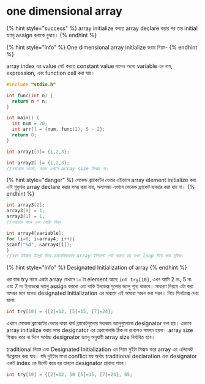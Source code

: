# one dimensional array

{% hint style="success" %}
array initialize বলতে array declare করার পর তার initial ভ্যালু assign করাকে বুঝায়।
{% endhint %}

{% hint style="info" %}
One dimensional array initialize করার নিয়ম-
{% endhint %}

array index এর value সেট করতে constant value বাদেও অন্যে variable এর নাম, expression, এবং function call করা যায়।

```cpp
#include "stdio.h"

int func(int n) {
  return n * n;
}

int main() {
  int num = 20;
  int arr[] = {num, func(2), 5 - 2};
  return 0;
}
```

```c
int array1[3]= {1,2,3};
```

```c
int array2[ ]= {1,2,3};
//সবথেকে ভালো, কারণ এখানে array size ফিক্সড না।
```

{% hint style="danger" %}
সেকেন্ড ব্র্যাকেটের ভেতর এইভাবে array element initialize করা এটা শুধুমাত্র array declare করার সময় করা যায়, অন্যসময় এভাবে সেকেন্ড ব্র্যাকেট ব্যবহার করা যায় না।
{% endhint %}

```c
int array3[2];
array3[0] = 1; 
array3[1] = 1;
//সবচেয়ে বাজে এবং বোরিং নিয়ম
```

```c
int array4[variable]; 
for (i=0; i<array4; i++){
scanf("%d", &array4[i]);
}
//যখন ইউজার ইনপুট নিয়ে ডায়নামিকভাবে array ইলিমেন্ট সেট করতে হয় তখন loop দিয়ে করা সুবিধা।
```



{% hint style="info" %}
Designated Initialization of array
{% endhint %}

ধরা যাক try নামে একটা array যেখানে ১০ টা element আছে `int try[10]`, এখন আমি 2 নং, 5 নং এবং 7 নং ইনডেক্সে ভ্যালু assign করবো এবং বাকি ইনডেক্স গুলোর ভ্যালু শূন্য থাকবে। সাধারণ নিয়মে এটা করা অসম্ভব মনে হলেও designated Initialization এর মাধ্যমে এই অসাধ্য সাধন করা সম্ভব। নিচে সিনট্যাক্স দেয়া হলো:

```c
int try[10] = {[2]=12, [5]=15, [7]=24};
```

এখানে সেকেন্ড ব্র্যাকেটের ভেতর থাকা থার্ড ব্র্যাকেটগুলোর মধ্যকার ভ্যালুগুলোকে designator বলা হয়। এভাবে array initialize করার সময় designator এর ক্রোনোলজি ঠিক না রাখলেও সমস্যা হয়না। array size ফিক্সড করে না দিলে সর্বোচ্চ designator ভ্যালু অনুযায়ী array size নির্ধারিত হবে।

traditional নিয়ম এবং Designated Initialization এর নিয়ম দুইটা মিক্সড করে array এর এলিমেন্ট ডিক্লেয়ার করা যায়। যদি দুইটার মধ্যে conflict হয় অর্থাৎ traditional declaration এবং designator একই index কে টার্গেট করে হয় তাহলে designator প্রাধান্য পাবে।

```c
int try[10] = {[2]=12, 50 [5]=15, [7]=24}, 65;
```

